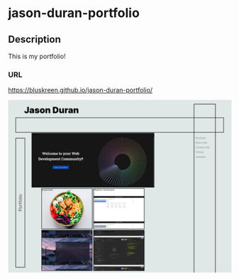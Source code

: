 # jason-duran-portfolio

## Description
This is my portfolio!

### URL

https://bluskreen.github.io/jason-duran-portfolio/

![.](./assets/images/screencap.PNG)
